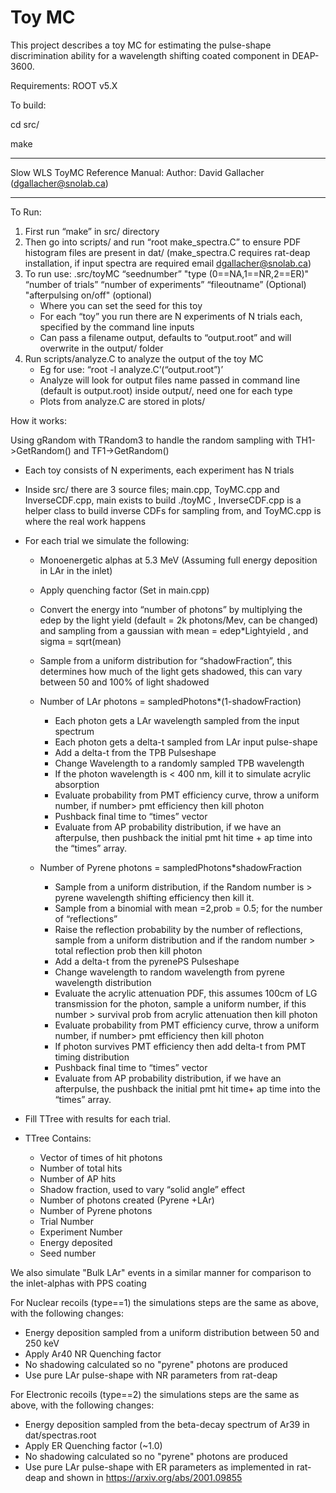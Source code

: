 # Toy MC

This project describes a toy MC for estimating the pulse-shape discrimination ability for a wavelength shifting coated component in DEAP-3600.

Requirements: ROOT v5.X

To build:

cd src/

make



--------------------------------
Slow WLS ToyMC Reference Manual:
Author: David Gallacher (dgallacher@snolab.ca)

---------------------------------
To Run:
1.	First run “make” in src/ directory
2.	Then go into scripts/ and run “root make_spectra.C” to ensure PDF histogram files are present in dat/ (make_spectra.C requires rat-deap installation, if input spectra are required email dgallacher@snolab.ca)
3.	To run use: .src/toyMC “seednumber” "type (0==NA,1==NR,2==ER)" “number of trials” “number of experiments” “fileoutname” (Optional) "afterpulsing on/off" (optional)
      * Where you can set the seed for this toy
      * For each “toy” you run there are N experiments of N trials each, specified by the command line inputs
      * Can pass a filename output, defaults to “output.root” and will overwrite in the output/ folder
4.	Run scripts/analyze.C to analyze the output of the toy MC
      * Eg for use: “root -l analyze.C’(“output.root”)’
      * Analyze will look for output files name passed in command line (default is output.root) inside output/, need one for each type
      * Plots from analyze.C are stored in plots/


How it works:

Using gRandom with TRandom3 to handle the random sampling with TH1->GetRandom() and TF1->GetRandom()

* Each toy consists of N experiments, each experiment has N trials
* Inside src/ there are 3 source files; main.cpp, ToyMC.cpp and InverseCDF.cpp, main exists to build ./toyMC , InverseCDF.cpp is a helper class to build inverse CDFs for sampling from, and ToyMC.cpp is where the real work happens
* For each trial we simulate the following:
  * Monoenergetic alphas at 5.3 MeV (Assuming full energy deposition in LAr in the inlet)
  * Apply quenching factor (Set in main.cpp)
  * Convert the energy into “number of photons” by multiplying the edep by the light yield (default = 2k photons/Mev, can be changed) and sampling from a gaussian with mean = edep*Lightyield , and sigma = sqrt(mean)
  * Sample from a uniform distribution for “shadowFraction”, this determines how much of the light gets shadowed, this can vary between 50 and 100% of light shadowed
  * Number of LAr photons = sampledPhotons*(1-shadowFraction)
    * Each photon gets a LAr wavelength sampled from the input spectrum
    * Each photon gets a delta-t sampled from LAr input pulse-shape
    * Add a delta-t from the TPB Pulseshape
    * Change Wavelength to a randomly sampled TPB wavelength
    * If the photon wavelength is < 400 nm, kill it to simulate acrylic absorption
    * Evaluate probability from PMT efficiency curve, throw a uniform number, if number> pmt efficiency then kill photon
    * Pushback final time to “times” vector
    * Evaluate from AP probability distribution, if we have an afterpulse, then pushback the initial pmt hit time + ap time into the “times” array.

  * Number of Pyrene photons = sampledPhotons*shadowFraction
    * Sample from a uniform distribution, if the Random number is > pyrene wavelength shifting efficiency then kill it.
    * Sample from a binomial with mean =2,prob = 0.5; for the number of “reflections”
    * Raise the reflection probability by the number of reflections, sample from a uniform distribution and if the random number > total reflection prob then kill photon
    * Add a delta-t from the pyrenePS Pulseshape
    * Change wavelength to random wavelength from pyrene wavelength distribution
    * Evaluate the acrylic attenuation PDF, this assumes 100cm of LG transmission for the photon, sample a uniform number, if this number > survival prob from acrylic attenuation then kill photon
    * Evaluate probability from PMT efficiency curve, throw a uniform number, if number> pmt efficiency then kill photon
    * If photon survives PMT efficiency then add delta-t from PMT timing distribution
    * Pushback final time to “times” vector
    * Evaluate from AP probability distribution, if we have an afterpulse, the pushback the initial pmt hit time+ ap time into the “times” array.

* Fill TTree with results for each trial.
* TTree Contains:
    * Vector of times of hit photons
    * Number of total hits
    * Number of AP hits
    * Shadow fraction, used to vary “solid angle” effect
    * Number of photons created (Pyrene +LAr)
    * Number of Pyrene photons
    * Trial Number
    * Experiment Number
    * Energy deposited
    * Seed number

We also simulate "Bulk LAr" events in a similar manner for comparison to the inlet-alphas with PPS coating

For Nuclear recoils (type==1) the simulations steps are the same as above, with the following changes:

* Energy deposition sampled from a uniform distribution between 50 and 250 keV
* Apply Ar40 NR Quenching factor
* No shadowing calculated so no "pyrene" photons are produced
* Use pure LAr pulse-shape with NR parameters from rat-deap

For Electronic recoils (type==2) the simulations steps are the same as above, with the following changes:

* Energy deposition sampled from the beta-decay spectrum of Ar39 in dat/spectras.root
* Apply ER Quenching factor (~1.0)
* No shadowing calculated so no "pyrene" photons are produced
* Use pure LAr pulse-shape with ER parameters as implemented in rat-deap and shown in https://arxiv.org/abs/2001.09855
